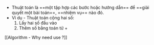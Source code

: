 - Thuật toán là ==một tập hợp các bước hoặc hướng dẫn== để ==giải quyết một bài toán==, ==nhiệm vụ== nào đó.
- Ví dụ - Thuật toán cộng hai số:
  1. Lấy hai số đầu vào
  2. Thêm số bằng toán tử +  

[[Algorithm - Why need use ?]]

